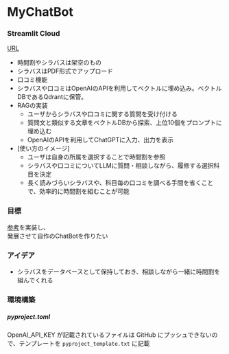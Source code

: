 # MyChatBot
### Streamlit Cloud
[URL](https://mychatbot-05.streamlit.app/)
- 時間割やシラバスは架空のもの
- シラバスはPDF形式でアップロード
- 口コミ機能
- シラバスや口コミはOpenAIのAPIを利用してベクトルに埋め込み。ベクトルDBであるQdrantに保管。
- RAGの実装
  - ユーザからシラバスや口コミに関する質問を受け付ける
  - 質問文と類似する文章をベクトルDBから探索、上位10個をプロンプトに埋め込む
  - OpenAIのAPIを利用してChatGPTに入力、出力を表示
- [使い方のイメージ]
  - ユーザは自身の所属を選択することで時間割を参照
  - シラバスや口コミについてLLMに質問・相談しながら、履修する選択科目を決定
  - 長く読みづらいシラバスや、科目毎の口コミを調べる手間を省くことで、効率的に時間割を組むことが可能

### 目標
[参考](https://zenn.dev/ml_bear/books/d1f060a3f166a5/viewer/f11592)を実装し、<br>
発展させて自作のChatBotを作りたい

### アイデア
- シラバスをデータベースとして保持しておき、相談しながら一緒に時間割を組んでくれる

### 環境構築
##### pyproject.toml
OpenAI_API_KEY が記載されているファイルは GitHub にプッシュできないので、テンプレートを `pyproject_template.txt` に記載



